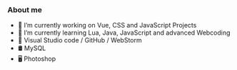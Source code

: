 ### About me

- 🔭 I’m currently working on Vue, CSS and JavaScript Projects
- 🌱 I’m currently learning Lua, Java, JavaScript and advanced Webcoding
- 🔧 Visual Studio code / GitHub / WebStorm
- 🛢   MySQL 
- 🖥   Photoshop
